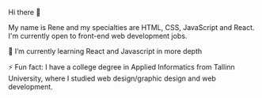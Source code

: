 Hi there 👋

My name is Rene and my specialties are HTML, CSS, JavaScript and React. 
I'm currently open to front-end web development jobs.

🌱 I’m currently learning React and Javascript in more depth

⚡ Fun fact: I have a college degree in Applied Informatics from Tallinn University, where I studied web design/graphic design and web development.

<!--
**rreede/rreede** is a ✨ _special_ ✨ repository because its `README.md` (this file) appears on your GitHub profile.

Here are some ideas to get you started:

- 🔭 I’m currently working on ...
- 🌱 I’m currently learning ...
- 👯 I’m looking to collaborate on ...
- 🤔 I’m looking for help with ...
- 💬 Ask me about ...
- 📫 How to reach me: ...
- 😄 Pronouns: ...
- ⚡ Fun fact: ...
-->
